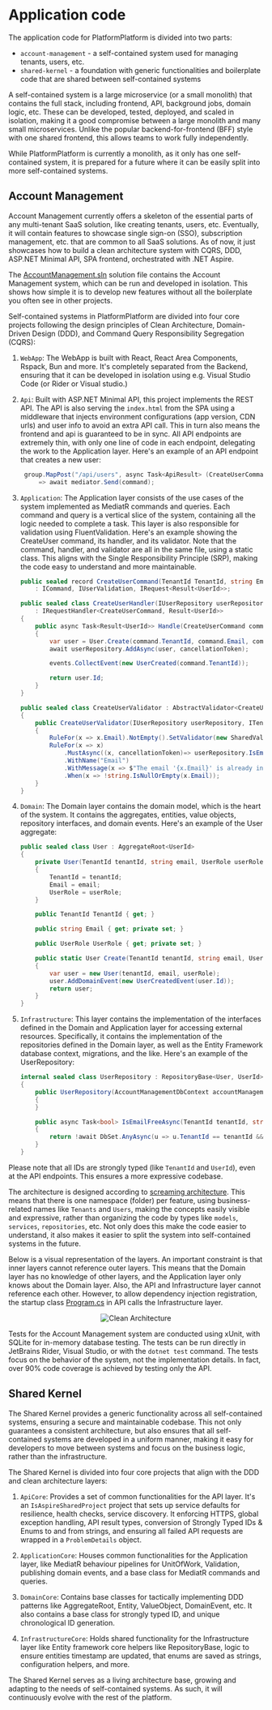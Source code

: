 # Application code

The application code for PlatformPlatform is divided into two parts:

-   `account-management` - a self-contained system used for managing tenants, users, etc.
-   `shared-kernel` - a foundation with generic functionalities and boilerplate code that are shared between self-contained systems

A self-contained system is a large microservice (or a small monolith) that contains the full stack, including frontend, API, background jobs, domain logic, etc. These can be developed, tested, deployed, and scaled in isolation, making it a good compromise between a large monolith and many small microservices. Unlike the popular backend-for-frontend (BFF) style with one shared frontend, this allows teams to work fully independently.

While PlatformPlatform is currently a monolith, as it only has one self-contained system, it is prepared for a future where it can be easily split into more self-contained systems.

## Account Management

Account Management currently offers a skeleton of the essential parts of any multi-tenant SaaS solution, like creating tenants, users, etc. Eventually, it will contain features to showcase single sign-on (SSO), subscription management, etc. that are common to all SaaS solutions. As of now, it just showcases how to build a clean architecture system with CQRS, DDD, ASP.NET Minimal API, SPA frontend, orchestrated with .NET Aspire.

The [AccountManagement.sln](/application/account-management/AccountManagement.sln) solution file contains the Account Management system, which can be run and developed in isolation. This shows how simple it is to develop new features without all the boilerplate you often see in other projects.

Self-contained systems in PlatformPlatform are divided into four core projects following the design principles of Clean Architecture, Domain-Driven Design (DDD), and Command Query Responsibility Segregation (CQRS):

1. `WebApp`: The WebApp is built with React, React Area Components, Rspack, Bun and more. It's completely separated from the Backend, ensuring that it can be developed in isolation using e.g. Visual Studio Code (or Rider or Visual studio.)

2. `Api`: Built with ASP.NET Minimal API, this project implements the REST API. The API is also serving the `index.html` from the SPA using a middleware that injects environment configurations (app version, CDN urls) and user info to avoid an extra API call. This in turn also means the frontend and api is guaranteed to be in sync. All API endpoints are extremely thin, with only one line of code in each endpoint, delegating the work to the Application layer. Here's an example of an API endpoint that creates a new user:

    ```csharp
     group.MapPost("/api/users", async Task<ApiResult> (CreateUserCommand command, ISender mediator)
         => await mediator.Send(command);
    ```

3. `Application`: The Application layer consists of the use cases of the system implemented as MediatR commands and queries. Each command and query is a vertical slice of the system, containing all the logic needed to complete a task. This layer is also responsible for validation using FluentValidation. Here's an example showing the CreateUser command, its handler, and its validator. Note that the command, handler, and validator are all in the same file, using a static class. This aligns with the Single Responsibility Principle (SRP), making the code easy to understand and more maintainable.

    ```csharp
    public sealed record CreateUserCommand(TenantId TenantId, string Email, UserRole UserRole)
        : ICommand, IUserValidation, IRequest<Result<UserId>>;

    public sealed class CreateUserHandler(IUserRepository userRepository, ITelemetryEventsCollector events)
        : IRequestHandler<CreateUserCommand, Result<UserId>>
    {
        public async Task<Result<UserId>> Handle(CreateUserCommand command, CancellationToken cancellationToken)
        {
            var user = User.Create(command.TenantId, command.Email, command.UserRole);
            await userRepository.AddAsync(user, cancellationToken);

            events.CollectEvent(new UserCreated(command.TenantId));

            return user.Id;
        }
    }

    public sealed class CreateUserValidator : AbstractValidator<CreateUserCommand>
    {
        public CreateUserValidator(IUserRepository userRepository, ITenantRepository tenantRepository)
        {
            RuleFor(x => x.Email).NotEmpty().SetValidator(new SharedValidations.Email());
            RuleFor(x => x)
                .MustAsync((x, cancellationToken)=> userRepository.IsEmailFreeAsync(x.TenantId, x.Email, cancellationToken))
                .WithName("Email")
                .WithMessage(x => $"The email '{x.Email}' is already in use by another user on this tenant.")
                .When(x => !string.IsNullOrEmpty(x.Email));
        }
    }
    ```

4. `Domain`: The Domain layer contains the domain model, which is the heart of the system. It contains the aggregates, entities, value objects, repository interfaces, and domain events. Here's an example of the User aggregate:

    ```csharp
    public sealed class User : AggregateRoot<UserId>
    {
        private User(TenantId tenantId, string email, UserRole userRole) : base(UserId.NewId())
        {
            TenantId = tenantId;
            Email = email;
            UserRole = userRole;
        }

        public TenantId TenantId { get; }

        public string Email { get; private set; }

        public UserRole UserRole { get; private set; }

        public static User Create(TenantId tenantId, string email, UserRole userRole)
        {
            var user = new User(tenantId, email, userRole);
            user.AddDomainEvent(new UserCreatedEvent(user.Id));
            return user;
        }
    }
    ```

5. `Infrastructure`: This layer contains the implementation of the interfaces defined in the Domain and Application layer for accessing external resources. Specifically, it contains the implementation of the repositories defined in the Domain layer, as well as the Entity Framework database context, migrations, and the like. Here's an example of the UserRepository:

    ```csharp
    internal sealed class UserRepository : RepositoryBase<User, UserId>, IUserRepository
    {
        public UserRepository(AccountManagementDbContext accountManagementDbContext) : base(accountManagementDbContext)
        {
        }

        public async Task<bool> IsEmailFreeAsync(TenantId tenantId, string email, CancellationToken cancellationToken)
        {
            return !await DbSet.AnyAsync(u => u.TenantId == tenantId && u.Email == email, cancellationToken);
        }
    }
    ```

Please note that all IDs are strongly typed (like `TenantId` and `UserId`), even at the API endpoints. This ensures a more expressive codebase.

The architecture is designed according to [screaming architecture](https://blog.cleancoder.com/uncle-bob/2011/09/30/Screaming-Architecture.html). This means that there is one namespace (folder) per feature, using business-related names like `Tenants` and `Users`, making the concepts easily visible and expressive, rather than organizing the code by types like `models`, `services`, `repositories`, etc. Not only does this make the code easier to understand, it also makes it easier to split the system into self-contained systems in the future.

Below is a visual representation of the layers. An important constraint is that inner layers cannot reference outer layers. This means that the Domain layer has no knowledge of other layers, and the Application layer only knows about the Domain layer. Also, the API and Infrastructure layer cannot reference each other. However, to allow dependency injection registration, the startup class [Program.cs](/application/account-management/Api/Program.cs) in API calls the Infrastructure layer.

<p align="center">
  <img src="https://platformplatformgithub.blob.core.windows.net/CleanArchitecture.png" alt="Clean Architecture">
</p>

Tests for the Account Management system are conducted using xUnit, with SQLite for in-memory database testing. The tests can be run directly in JetBrains Rider, Visual Studio, or with the `dotnet test` command. The tests focus on the behavior of the system, not the implementation details. In fact, over 90% code coverage is achieved by testing only the API.

## Shared Kernel

The Shared Kernel provides a generic functionality across all self-contained systems, ensuring a secure and maintainable codebase. This not only guarantees a consistent architecture, but also ensures that all self-contained systems are developed in a uniform manner, making it easy for developers to move between systems and focus on the business logic, rather than the infrastructure.

The Shared Kernel is divided into four core projects that align with the DDD and clean architecture layers:

1. `ApiCore`: Provides a set of common functionalities for the API layer. It's an `IsAspireSharedProject` project that sets up service defaults for resilience, health checks, service discovery. It enforcing HTTPS, global exception handling, API result types, conversion of Strongly Typed IDs & Enums to and from strings, and ensuring all failed API requests are wrapped in a `ProblemDetails` object.

2. `ApplicationCore`: Houses common functionalities for the Application layer, like MediatR behaviour pipelines for UnitOfWork, Validation, publishing domain events, and a base class for MediatR commands and queries.

3. `DomainCore`: Contains base classes for tactically implementing DDD patterns like AggregateRoot, Entity, ValueObject, DomainEvent, etc. It also contains a base class for strongly typed ID, and unique chronological ID generation.

4. `InfrastructureCore`: Holds shared functionality for the Infrastructure layer like Entity framework core helpers like RepositoryBase, logic to ensure entities timestamp are updated, that enums are saved as strings, configuration helpers, and more.

The Shared Kernel serves as a living architecture base, growing and adapting to the needs of self-contained systems. As such, it will continuously evolve with the rest of the platform.
